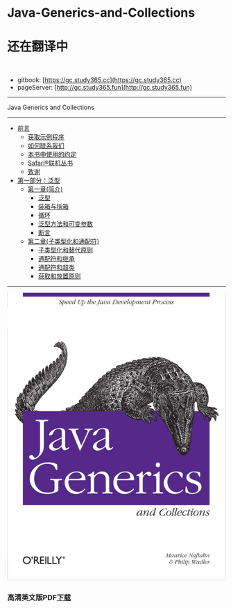 # Java-Generics-and-Collections

# 还在翻译中
 
- gitbook: [https://gc.study365.cc](https://gc.study365.cc)
- pageServer: [http://gc.study365.fun](http://gc.study365.fun)

---

Java Generics and Collections

---

* [前言](Preface.md)
  * [获取示例程序](Preface.md#获取示例程序)
  * [如何联系我们](Preface.md#如何联系我们)
  * [本书中使用的约定](Preface.md#本书中使用的约定)
  * [Safari®联机丛书](Preface.md#Safari®联机丛书)
  * [致谢](Preface.md#致谢)
* [第一部分：泛型](ch01/00_Introduction.md)
  * [第一章(简介)](ch01/00_Introduction.md#第一章(简介))
    * [泛型](ch01/01_Generics.md#泛型) 
    * [装箱与拆箱](ch01/02_Boxing_and_Unboxing.md#装箱与拆箱)
    * [循环](ch01/03_Foreach.md#循环)
    * [泛型方法和可变参数](ch01/04_Generic_Methods_and_Varargs.md#泛型方法和可变参数)
    * [断言](ch01/05_Assertions.md#断言)
  * [第二章(子类型化和通配符)](ch02/00_Subtyping_and_Wildcards.md#第二章(子类型化和通配符))
    * [子类型化和替代原则](ch02/01_Subtyping_and_the_Substitution_Principle.md#子类型化和替代原则)
    * [通配符和继承](ch02/02_Wildcards_with_extends.md#通配符和继承)
    * [通配符和超类](ch02/03_Wildcards_with_super.md#通配符和超类)
    * [获取和放置原则](ch02/04_The_Get_and_Put_Principle.md#获取和放置原则)
    
    
---

![Java Generics and Collections](book.jpg)

### 高清英文版PDF[下载](https://github.com/maskleo/Java-Generics-and-Collections/files/1634266/Java.pdf)



